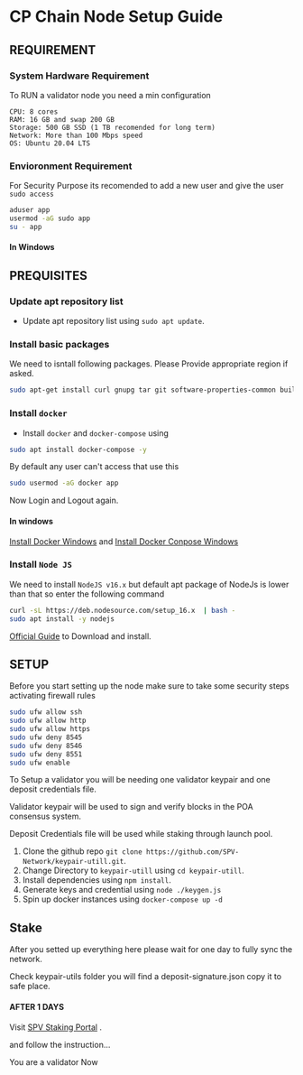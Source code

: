 # CP Chain Node Setup Guide

## REQUIREMENT

### System Hardware Requirement

To RUN a validator node you need a min configuration

```text
CPU: 8 cores
RAM: 16 GB and swap 200 GB
Storage: 500 GB SSD (1 TB recomended for long term)
Network: More than 100 Mbps speed
OS: Ubuntu 20.04 LTS
```

### Envioronment Requirement

For Security Purpose its recomended to add a new user and give the user `sudo access`

```bash
aduser app
usermod -aG sudo app
su - app
```

#### In Windows

## PREQUISITES

### Update apt repository list

- Update apt repository list using `sudo apt update`.

### Install basic packages

We need to isntall following packages. Please Provide appropriate region if asked.

```bash
sudo apt-get install curl gnupg tar git software-properties-common build-essential -y
```

### Install `docker`

- Install `docker` and `docker-compose` using

```bash
sudo apt install docker-compose -y
```

By default any user can't access that use this

```bash
sudo usermod -aG docker app
```

Now Login and Logout again.

#### In windows

[Install Docker Windows](https://docs.docker.com/desktop/install/windows-install/) and [Install Docker Conpose Windows](https://docs.docker.com/compose/install/other/)

### Install `Node JS`

We need to install `NodeJS v16.x` but default apt package of NodeJs is lower than that so enter the following command

```bash
curl -sL https://deb.nodesource.com/setup_16.x  | bash -
sudo apt install -y nodejs
```

[Official Guide](https://nodejs.dev/en/download) to Download and install.

## SETUP

Before you start setting up the node make sure to take some security steps activating firewall rules

```bash
sudo ufw allow ssh
sudo ufw allow http
sudo ufw allow https
sudo ufw deny 8545
sudo ufw deny 8546
sudo ufw deny 8551
sudo ufw enable
```

To Setup a validator you will be needing one validator keypair and one deposit credentials file.

Validator keypair will be used to sign and verify blocks in the POA consensus system.

Deposit Credentials file will be used while staking through launch pool.

1. Clone the github repo `git clone https://github.com/SPV-Network/keypair-utill.git`.
2. Change Directory to `keypair-utill` using `cd keypair-utill`.
3. Install dependencies using `npm install`.
4. Generate keys and credential using `node ./keygen.js`
5. Spin up docker instances using `docker-compose up -d`

## Stake

After you setted up everything here please wait for one day to fully sync the network.

Check keypair-utils folder you will find a deposit-signature.json copy it to safe place.

#### AFTER 1 DAYS

Visit [SPV Staking Portal](https://stake.spvnetwork.io) .

and follow the instruction...

You are a validator Now
